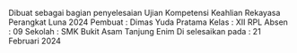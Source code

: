 Dibuat sebagai bagian penyelesaian Ujian Kompetensi Keahlian Rekayasa Perangkat Luna 2024
Pembuat            : Dimas Yuda Pratama
Kelas              : XII RPL
Absen              : 09
Sekolah            : SMK Bukit Asam Tanjung Enim
Di selesaikan pada : 21 Februari 2024
